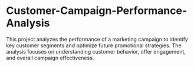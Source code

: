 # Customer-Campaign-Performance-Analysis
This project analyzes the performance of a marketing campaign to identify key customer segments and optimize future promotional strategies. The analysis focuses on understanding customer behavior, offer engagement, and overall campaign effectiveness.
